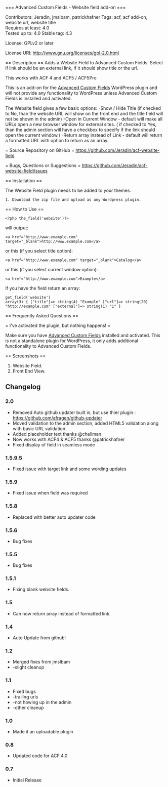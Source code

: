 === Advanced Custom Fields - Website field add-on ===

Contributors: Jeradin, jmslbam, patrickhafner 
Tags: acf, acf add-on, website url, website title  
Requires at least: 4.0   
Tested up to: 4.0
Stable tag: 4.3

License: GPLv2 or later 

License URI: http://www.gnu.org/licenses/gpl-2.0.html 


== Description ==
Adds a Website Field to Advanced Custom Fields. Select if link should be an external link, if it should show title or the url.

This works with ACF 4 and ACF5 / ACF5Pro

This is an add-on for the [Advanced Custom Fields](http://wordpress.org/extend/plugins/advanced-custom-fields/)
WordPress plugin and will not provide any functionality to WordPress unless Advanced Custom Fields is installed
and activated.

The Website field gives a few basic options:
-Show / Hide Title (if checked to No, than the website URL will show on the front end and the title field will not be shown in the admin)
-Open in Current Window - default will make all URLs open a new browser window for external sites. ( if checked to Yes, than the admin section will have a checkbox to specify if the link should open the current window.)
-Return array instead of Link - default will return a formatted URL with option to return as an array.

= Source Repository on GitHub =
https://github.com/Jeradin/acf-website-field

= Bugs, Questions or Suggestions =
https://github.com/Jeradin/acf-website-field/issues


== Installation ==

The Website Field plugin needs to be added to your themes.

	1. Download the zip file and upload as any Wordpress plugin.

== How to Use ==
```
<?php the_field('website')?>
```
will output:
```
<a href="http://www.example.com" target="_blank">http://www.example.com</a>
```

or this (if you select title option):
```
<a href="http://www.example.com" target="_blank">Catalog</a>
```

or this (if you select current window option):
```
<a href="http://www.example.com">Example</a>
```

If you have the field return an array:
```
get_field('website')
array(3) { ["title"]=> string(4) "Example" ["url"]=> string(20) "http://example.com" ["external"]=> string(1) "1" } 
```

== Frequently Asked Questions ==

= I've activated the plugin, but nothing happens! =

Make sure you have [Advanced Custom Fields](http://wordpress.org/extend/plugins/advanced-custom-fields/) installed and
activated. This is not a standalone plugin for WordPress, it only adds additional functionality to Advanced Custom Fields.

== Screenshots ==

1. Website Field.
2. Front End View.


## Changelog ##
### 2.0 ###
* Removed Auto github updater built in, but use thier plugin : https://github.com/afragen/github-updater
* Moved validation to the admin section, added HTML5 validation along with basic URL validation.
* Added placeholder text thanks @chellman
* Now works with ACF4 & ACF5 thanks @patrickhafner
* Fixed display of field in seamless mode

### 1.5.9.5 ###
* Fixed issue with target link and some wording updates

### 1.5.9 ###
* Fixed issue when field was required

### 1.5.8 ###
* Replaced with better auto updater code

### 1.5.6 ###
* Bug fixes

### 1.5.5 ###
* Bug fixes

### 1.5.1 ###
* Fixing blank website fields.

### 1.5 ###
* Can now return array instead of formatted link.

### 1.4 ###
* Auto Update from github!

### 1.2 ###
* Merged fixes from jmslbam
* -slight cleanup

### 1.1
* Fixed bugs
* -trailing urls
* -not howing up in the admin
* -other cleanup

### 1.0
* Made it an uploadable plugin

### 0.8
* Updated code for ACF 4.0

### 0.7
* Initial Release
